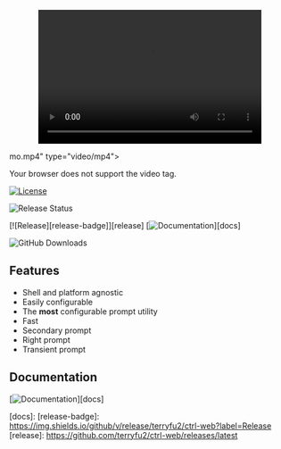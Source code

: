 <!-- markdownlint-disable -->
<p align="center">
  <video width="400" height="240" controls>
    <source src="res/de

https://github.com/terryfu2/ctrl-web/assets/40301450/d5edfd1f-7ff4-4100-8518-9fd900d98330

mo.mp4" type="video/mp4">
  
  Your browser does not support the video tag.
  </video>
</p>
<!-- markdownlint-enable -->

[![License][license]](COPYING)

![Release Status][release-status]

[![Release][release-badge]][release]
[![Documentation][docs-badge]][docs]

![GitHub Downloads][gh-downloads]

## Features

* Shell and platform agnostic
* Easily configurable
* The **most** configurable prompt utility
* Fast
* Secondary prompt
* Right prompt
* Transient prompt

## Documentation

[![Documentation][docs-badge]][docs]


[release-status]: https://img.shields.io/github/actions/workflow/status/terryfu2/ctrl-web/release.yml?branch=main
[license]: https://img.shields.io/github/license/terryfu2/ctrl-web.svg
[gh-downloads]: https://img.shields.io/github/downloads/terryfu2/ctrl-web/total?color=pink&label=GitHub%20Downloads
[docs-badge]: https://img.shields.io/badge/Docs-ctrl.web-blue
[docs]: 
[release-badge]: https://img.shields.io/github/v/release/terryfu2/ctrl-web?label=Release
[release]: https://github.com/terryfu2/ctrl-web/releases/latest
